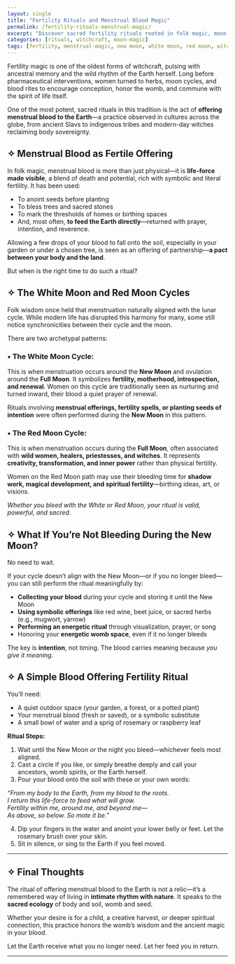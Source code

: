 ```yaml
---
layout: single
title: "Fertility Rituals and Menstrual Blood Magic"
permalink: /fertility-rituals-menstrual-magic/
excerpt: "Discover sacred fertility rituals rooted in folk magic, moon cycles, and menstrual blood offerings. Learn the difference between the White and Red Moon cycles and how to perform powerful Earth-based womb rituals."
categories: [rituals, witchcraft, moon-magic]
tags: [fertility, menstrual-magic, new moon, white moon, red moon, witchcraft, feminine-power]
---
```


Fertility magic is one of the oldest forms of witchcraft, pulsing with ancestral memory and the wild rhythm of the Earth herself. Long before pharmaceutical interventions, women turned to herbs, moon cycles, and blood rites to encourage conception, honor the womb, and commune with the spirit of life itself.

One of the most potent, sacred rituals in this tradition is the act of **offering menstrual blood to the Earth**—a practice observed in cultures across the globe, from ancient Slavs to indigenous tribes and modern-day witches reclaiming body sovereignty.

## ✧ Menstrual Blood as Fertile Offering

In folk magic, menstrual blood is more than just physical—it is **life-force made visible**, a blend of death and potential, rich with symbolic and literal fertility. It has been used:

- To anoint seeds before planting
- To bless trees and sacred stones
- To mark the thresholds of homes or birthing spaces
- And, most often, **to feed the Earth directly**—returned with prayer, intention, and reverence.

Allowing a few drops of your blood to fall onto the soil, especially in your garden or under a chosen tree, is seen as an offering of partnership—**a pact between your body and the land**.

But when is the right time to do such a ritual?

## ✧ The White Moon and Red Moon Cycles

Folk wisdom once held that menstruation naturally aligned with the lunar cycle. While modern life has disrupted this harmony for many, some still notice synchronicities between their cycle and the moon.

There are two archetypal patterns:

### • The White Moon Cycle:
This is when menstruation occurs around the **New Moon** and ovulation around the **Full Moon**. It symbolizes **fertility, motherhood, introspection, and renewal**. Women on this cycle are traditionally seen as nurturing and turned inward, their blood a quiet prayer of renewal.

Rituals involving **menstrual offerings, fertility spells, or planting seeds of intention** were often performed during the **New Moon** in this pattern.

### • The Red Moon Cycle:
This is when menstruation occurs during the **Full Moon**, often associated with **wild women, healers, priestesses, and witches**. It represents **creativity, transformation, and inner power** rather than physical fertility.

Women on the Red Moon path may use their bleeding time for **shadow work, magical development, and spiritual fertility**—birthing ideas, art, or visions.

  *Whether you bleed with the White or Red Moon, your ritual is valid, powerful, and sacred.*

## ✧ What If You’re Not Bleeding During the New Moon?

No need to wait.

If your cycle doesn’t align with the New Moon—or if you no longer bleed—you can still perform the ritual meaningfully by:

- **Collecting your blood** during your cycle and storing it until the New Moon
- **Using symbolic offerings** like red wine, beet juice, or sacred herbs (e.g., mugwort, yarrow)
- **Performing an energetic ritual** through visualization, prayer, or song
- Honoring your **energetic womb space**, even if it no longer bleeds

The key is **intention**, not timing. The blood carries meaning because *you give it meaning*.

## ✧ A Simple Blood Offering Fertility Ritual

You’ll need:
- A quiet outdoor space (your garden, a forest, or a potted plant)
- Your menstrual blood (fresh or saved), or a symbolic substitute
- A small bowl of water and a sprig of rosemary or raspberry leaf

**Ritual Steps:**
1. Wait until the New Moon *or* the night you bleed—whichever feels most aligned.
2. Cast a circle if you like, or simply breathe deeply and call your ancestors, womb spirits, or the Earth herself.
3. Pour your blood onto the soil with these or your own words:

*“From my body to the Earth, from my blood to the roots.  
  I return this life-force to feed what will grow.  
  Fertility within me, around me, and beyond me—  
  As above, so below. So mote it be.”*

4. Dip your fingers in the water and anoint your lower belly or feet. Let the rosemary brush over your skin.
5. Sit in silence, or sing to the Earth if you feel moved.

---

## ✧ Final Thoughts

The ritual of offering menstrual blood to the Earth is not a relic—it’s a remembered way of living in **intimate rhythm with nature**. It speaks to the **sacred ecology** of body and soil, womb and seed.

Whether your desire is for a child, a creative harvest, or deeper spiritual connection, this practice honors the womb’s wisdom and the ancient magic in your blood.

Let the Earth receive what you no longer need. Let her feed you in return.

---


